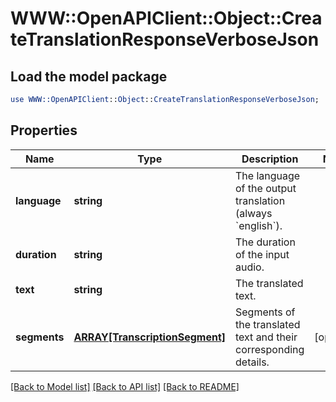 # WWW::OpenAPIClient::Object::CreateTranslationResponseVerboseJson

## Load the model package
```perl
use WWW::OpenAPIClient::Object::CreateTranslationResponseVerboseJson;
```

## Properties
Name | Type | Description | Notes
------------ | ------------- | ------------- | -------------
**language** | **string** | The language of the output translation (always &#x60;english&#x60;). | 
**duration** | **string** | The duration of the input audio. | 
**text** | **string** | The translated text. | 
**segments** | [**ARRAY[TranscriptionSegment]**](TranscriptionSegment.md) | Segments of the translated text and their corresponding details. | [optional] 

[[Back to Model list]](../README.md#documentation-for-models) [[Back to API list]](../README.md#documentation-for-api-endpoints) [[Back to README]](../README.md)


